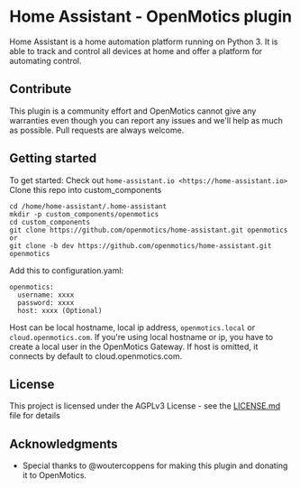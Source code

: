 # Home Assistant - OpenMotics plugin

Home Assistant is a home automation platform running on Python 3. It is able to track and control all devices at home and offer a platform for automating control.

## Contribute

This plugin is a community effort and OpenMotics cannot give any warranties even though you can report any issues and we'll help as much as possible. Pull requests are always welcome.

## Getting started

To get started: Check out `home-assistant.io <https://home-assistant.io>`
Clone this repo into custom_components

```
cd /home/home-assistant/.home-assistant
mkdir -p custom_components/openmotics
cd custom_components
git clone https://github.com/openmotics/home-assistant.git openmotics
or
git clone -b dev https://github.com/openmotics/home-assistant.git openmotics
```


Add this to configuration.yaml:
```
openmotics:
  username: xxxx
  password: xxxx
  host: xxxx (Optional)
```

Host can be local hostname, local ip address, `openmotics.local` or `cloud.openmotics.com`. If you're using local hostname or ip, you have to create a local user in the OpenMotics Gateway.
If host is omitted, it connects by default to cloud.openmotics.com.

## License

This project is licensed under the AGPLv3 License - see the [LICENSE.md](LICENSE.md) file for details

## Acknowledgments

* Special thanks to @woutercoppens for making this plugin and donating it to OpenMotics.
